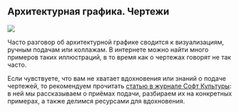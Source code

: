## Архитектурная графика. Чертежи

![](/img/MRG/1649231767_grafikaplanov_cover.jpg#rounded)

Часто разговор об архитектурной графике сводится к визуализациям, ручным подачам или коллажам. В интернете можно найти много примеров таких иллюстраций, в то время как о чертежах говорят не так часто.

Если чувствуете, что вам не хватает вдохновения или знаний о подаче чертежей, то рекомендуем прочитать [статью в журнале Софт Культуры](https://softculture.cc/blog/entries/articles/architecturnaya-grafika-priemy-raboty): в ней мы рассказываем о приёмах подачи, разбираем их на конкретных примерах, а также делимся ресурсами для вдохновения.
